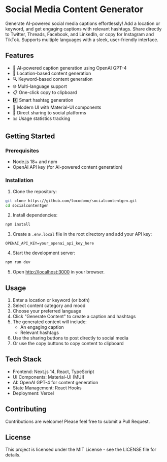# Social Media Content Generator

Generate AI-powered social media captions effortlessly! Add a location or keyword, and get engaging captions with relevant hashtags. Share directly to Twitter, Threads, Facebook, and LinkedIn, or copy for Instagram and TikTok. Supports multiple languages with a sleek, user-friendly interface.

## Features

- 🤖 AI-powered caption generation using OpenAI GPT-4
- 📍 Location-based content generation
- 🔍 Keyword-based content generation
- 🌐 Multi-language support
- 📋 One-click copy to clipboard
- #️⃣ Smart hashtag generation
- 🎨 Modern UI with Material-UI components
- 🔄 Direct sharing to social platforms
- 📊 Usage statistics tracking

## Getting Started

### Prerequisites

- Node.js 18+ and npm
- OpenAI API key (for AI-powered content generation)

### Installation

1. Clone the repository:
```bash
git clone https://github.com/locodomo/socialcontentgen.git
cd socialcontentgen
```

2. Install dependencies:
```bash
npm install
```

3. Create a `.env.local` file in the root directory and add your API key:
```env
OPENAI_API_KEY=your_openai_api_key_here
```

4. Start the development server:
```bash
npm run dev
```

5. Open [http://localhost:3000](http://localhost:3000) in your browser.

## Usage

1. Enter a location or keyword (or both)
2. Select content category and mood
3. Choose your preferred language
4. Click "Generate Content" to create a caption and hashtags
5. The generated content will include:
   - An engaging caption
   - Relevant hashtags
6. Use the sharing buttons to post directly to social media
7. Or use the copy buttons to copy content to clipboard

## Tech Stack

- Frontend: Next.js 14, React, TypeScript
- UI Components: Material-UI (MUI)
- AI: OpenAI GPT-4 for content generation
- State Management: React Hooks
- Deployment: Vercel

## Contributing

Contributions are welcome! Please feel free to submit a Pull Request.

## License

This project is licensed under the MIT License - see the LICENSE file for details.
